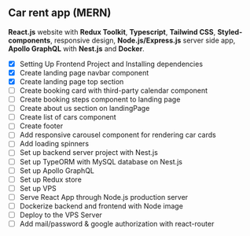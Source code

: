 ## Car rent app (MERN)

**React.js** website with **Redux Toolkit**, **Typescript**, **Tailwind CSS**, **Styled-components**, responsive design, **Node.js/Express.js** server side app, **Apollo GraphQL** with **Nest.js** and **Docker**.

- [x] Setting Up Frontend Project and Installing dependencies
- [x] Create landing page navbar component
- [x] Create landing page top section
- [ ] Create booking card with third-party calendar component
- [ ] Create booking steps component to landing page
- [ ] Create about us section on landingPage
- [ ] Create list of cars component
- [ ] Create footer
- [ ] Add responsive carousel component for rendering car cards
- [ ] Add loading spinners
- [ ] Set up backend server project with Nest.js
- [ ] Set up TypeORM with MySQL database on Nest.js
- [ ] Set up Apollo GraphQL
- [ ] Set up Redux store
- [ ] Set up VPS
- [ ] Serve React App through Node.js production server
- [ ] Dockerize backend and frontend with Node image
- [ ] Deploy to the VPS Server
- [ ] Add mail/password & google authorization with react-router
